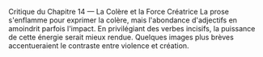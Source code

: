 Critique du Chapitre 14 — La Colère et la Force Créatrice La prose s'enflamme pour exprimer la colère, mais l'abondance d'adjectifs en amoindrit parfois l'impact. En privilégiant des verbes incisifs, la puissance de cette énergie serait mieux rendue. Quelques images plus brèves accentueraient le contraste entre violence et création.
